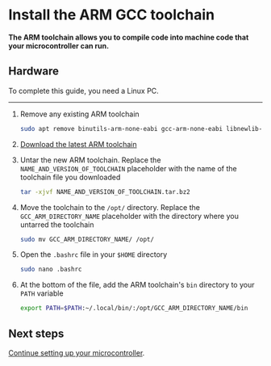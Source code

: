 # Install the ARM GCC toolchain

**The ARM toolchain allows you to compile code into machine code that your microcontroller can run.**

## Hardware

To complete this guide, you need a Linux PC.

---

1. Remove any existing ARM toolchain

    ```bash
    sudo apt remove binutils-arm-none-eabi gcc-arm-none-eabi libnewlib-arm-none-eabi
    ```

2. [Download the latest ARM toolchain](https://developer.arm.com/tools-and-software/open-source-software/developer-tools/gnu-toolchain/gnu-rm/downloads)

3. Untar the new ARM toolchain. Replace the `NAME_AND_VERSION_OF_TOOLCHAIN` placeholder with the name of the toolchain file you downloaded
    
    ```bash
    tar -xjvf NAME_AND_VERSION_OF_TOOLCHAIN.tar.bz2
    ```
    
4. Move the toolchain to the `/opt/` directory. Replace the `GCC_ARM_DIRECTORY_NAME` placeholder with the directory where you untarred the toolchain
    
    ```bash
    sudo mv GCC_ARM_DIRECTORY_NAME/ /opt/
    ```

5. Open the `.bashrc` file in your `$HOME` directory
    
    ```bash
    sudo nano .bashrc
    ```

6. At the bottom of the file, add the ARM toolchain's `bin` directory to your `PATH` variable

    ```bash
    export PATH=$PATH:~/.local/bin/:/opt/GCC_ARM_DIRECTORY_NAME/bin
    ```

## Next steps

[Continue setting up your microcontroller](../introduction/get-started.md#step-2-set-up-your-development-environment).
